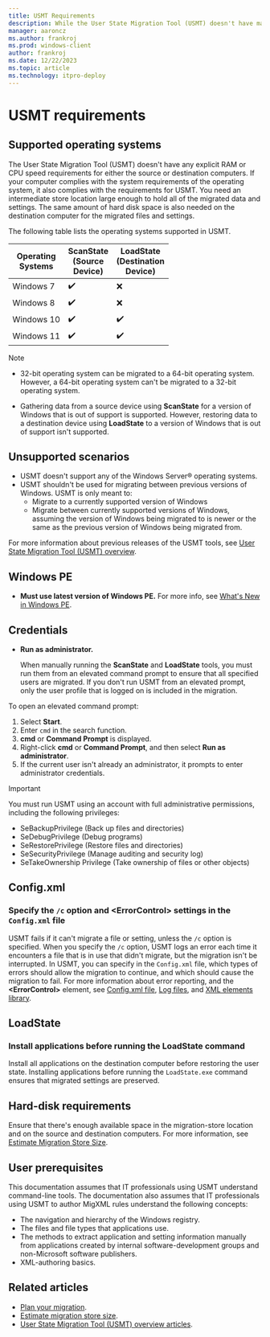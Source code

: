 ```yaml
---
title: USMT Requirements
description: While the User State Migration Tool (USMT) doesn't have many requirements, these tips and tricks can help smooth the migration process.
manager: aaroncz
ms.author: frankroj
ms.prod: windows-client
author: frankroj
ms.date: 12/22/2023
ms.topic: article
ms.technology: itpro-deploy
---
```


# USMT requirements

## Supported operating systems

The User State Migration Tool (USMT) doesn't have any explicit RAM or CPU speed requirements for either the source or destination computers. If your computer complies with the system requirements of the operating system, it also complies with the requirements for USMT. You need an intermediate store location large enough to hold all of the migrated data and settings. The same amount of hard disk space is also needed on the destination computer for the migrated files and settings.

The following table lists the operating systems supported in USMT.

| Operating<br>Systems | ScanState<br>(Source<br>Device)| LoadState<br>(Destination<br>Device)|
|--- |--- |--- |
|Windows 7|✔️|❌|
|Windows 8|✔️|❌|
|Windows 10|✔️|✔️|
|Windows 11|✔️|✔️|

> [!NOTE]
>
> - 32-bit operating system can be migrated to a 64-bit operating system. However, a 64-bit operating system can't be migrated to a 32-bit operating system.
>
> - Gathering data from a source device using **ScanState** for a version of Windows that is out of support is supported. However, restoring data to a destination device using **LoadState** to a version of Windows that is out of support isn't supported.

## Unsupported scenarios

- USMT doesn't support any of the Windows Server® operating systems.
- USMT shouldn't be used for migrating between previous versions of Windows. USMT is only meant to:
  - Migrate to a currently supported version of Windows
  - Migrate between currently supported versions of Windows, assuming the version of Windows being migrated to is newer or the same as the previous version of Windows being migrated from.

For more information about previous releases of the USMT tools, see [User State Migration Tool (USMT) overview](/previous-versions/windows/hh825227(v=win.10)).

## Windows PE

- **Must use latest version of Windows PE.** For more info, see [What's New in Windows PE](/windows-hardware/manufacture/desktop/whats-new-in-windows-pe-s14).

## Credentials

- **Run as administrator.**

  When manually running the **ScanState** and **LoadState** tools, you must run them from an elevated command prompt to ensure that all specified users are migrated. If you don't run USMT from an elevated prompt, only the user profile that is logged on is included in the migration.

To open an elevated command prompt:

1. Select **Start**.
1. Enter `cmd` in the search function.
1. **cmd** or **Command Prompt** is displayed.
1. Right-click **cmd** or **Command Prompt**, and then select **Run as administrator**.
1. If the current user isn't already an administrator, it prompts to enter administrator credentials.

> [!IMPORTANT]
>
> You must run USMT using an account with full administrative permissions, including the following privileges:
>
> - SeBackupPrivilege (Back up files and directories)
> - SeDebugPrivilege (Debug programs)
> - SeRestorePrivilege (Restore files and directories)
> - SeSecurityPrivilege (Manage auditing and security log)
> - SeTakeOwnership Privilege (Take ownership of files or other objects)

## Config.xml

### Specify the `/c` option and \<ErrorControl\> settings in the `Config.xml` file

USMT fails if it can't migrate a file or setting, unless the `/c` option is specified. When you specify the `/c` option, USMT logs an error each time it encounters a file that is in use that didn't migrate, but the migration isn't be interrupted. In USMT, you can specify in the `Config.xml` file, which types of errors should allow the migration to continue, and which should cause the migration to fail. For more information about error reporting, and the **\<ErrorControl\>** element, see [Config.xml file](usmt-configxml-file.md#errorcontrol), [Log files](usmt-log-files.md), and [XML elements library](usmt-xml-elements-library.md).

## LoadState

### Install applications before running the LoadState command

Install all applications on the destination computer before restoring the user state. Installing applications before running the `LoadState.exe` command ensures that migrated settings are preserved.

## Hard-disk requirements

Ensure that there's enough available space in the migration-store location and on the source and destination computers. For more information, see [Estimate Migration Store Size](usmt-estimate-migration-store-size.md).

## User prerequisites

This documentation assumes that IT professionals using USMT understand command-line tools. The documentation also assumes that IT professionals using USMT to author MigXML rules understand the following concepts:

- The navigation and hierarchy of the Windows registry.
- The files and file types that applications use.
- The methods to extract application and setting information manually from applications created by internal software-development groups and non-Microsoft software publishers.
- XML-authoring basics.

## Related articles

- [Plan your migration](usmt-plan-your-migration.md).
- [Estimate migration store size](usmt-estimate-migration-store-size.md).
- [User State Migration Tool (USMT) overview articles](usmt-topics.md).
